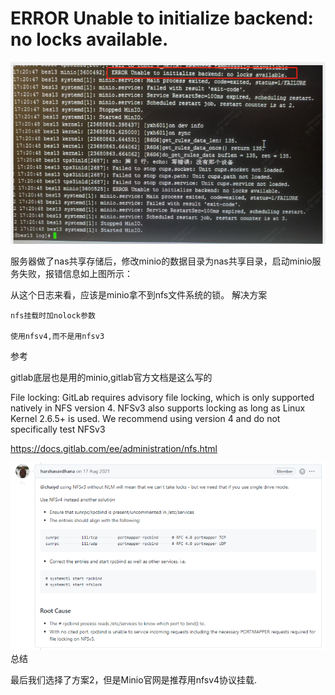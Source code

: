 # ERROR Unable to initialize backend: no locks available.

![001.png](bug%20and%20Issue.assets/b390fb7d1ac006cf10b52294210348ab.png)

服务器做了nas共享存储后，修改minio的数据目录为nas共享目录，启动minio服务失败，报错信息如上图所示：

从这个日志来看，应该是minio拿不到nfs文件系统的锁。
解决方案

    nfs挂载时加nolock参数
    
    使用nfsv4,而不是用nfsv3

参考

gitlab底层也是用的minio,gitlab官方文档是这么写的

File locking: GitLab requires advisory file locking, which is only supported natively in NFS version 4. NFSv3 also supports locking as long as Linux Kernel 2.6.5+ is used. We recommend using version 4 and do not specifically test NFSv3

https://docs.gitlab.com/ee/administration/nfs.html

![002.jpg](bug%20and%20Issue.assets/5ab750ee93dd42e3bb43496ffff3b6fc.png)
总结

最后我们选择了方案2，但是Minio官网是推荐用nfsv4协议挂载.